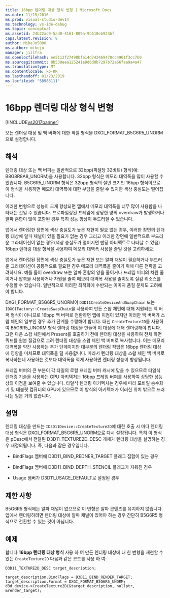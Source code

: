 ```yaml
---
title: 16bpp 렌더링 대상 형식 변형 | Microsoft Docs
ms.date: 11/15/2016
ms.prod: visual-studio-dev14
ms.technology: vs-ide-debug
ms.topic: conceptual
ms.assetid: 24b22ad9-5ad0-4161-809a-9b518eb924bf
caps.latest.revision: 8
author: MikeJo5000
ms.author: mikejo
manager: jillfra
ms.openlocfilehash: ee5112f27498bfa14d742469478cc4961f3cc7b0
ms.sourcegitcommit: 8b538eea125241e9d6d8b7297b72a66faa9a4a47
ms.translationtype: MT
ms.contentlocale: ko-KR
ms.lasthandoff: 01/23/2019
ms.locfileid: "58983111"
---
```

# <a name="16bpp-render-target-format-variant"></a>16bpp 렌더링 대상 형식 변형
[!INCLUDE[vs2017banner](../includes/vs2017banner.md)]

모든 렌더링 대상 및 백 버퍼에 대한 픽셀 형식을 DXGI_FORMAT_B5G6R5_UNORM으로 설정합니다.  
  
## <a name="interpretation"></a>해석  
 렌더링 대상 또는 백 버퍼는 일반적으로 32bpp(픽셀당 32비트) 형식(예: B8G8R8A8_UNORM)을 사용합니다. 32bpp 형식은 메모리 대역폭을 많이 사용할 수 있습니다. B5G6R5_UNORM 형식은 32bpp 형식의 절반 크기인 16bpp 형식이므로 이 형식을 사용하면 메모리 대역폭에 대한 부담을 줄일 수 있지만 색상 충실도는 떨어집니다.  
  
 이러한 변형으로 성능이 크게 향상되면 앱에서 메모리 대역폭을 너무 많이 사용함을 나타내는 것일 수 있습니다. 프로파일링된 프레임에 상당한 양의 overdraw가 발생하거나 알파 혼합이 많이 포함된 경우 특히 성능 향상이 두드러질 수 있습니다.  
  
 앱에서 렌더링한 장면에 색상 충실도가 높은 재현이 필요 없는 경우, 이러한 장면의 렌더링 대상에 알파 채널이 있을 필요가 없는 경우 그리고 이러한 장면에 일반적으로 부드러운 그라데이션이 없는 경우(색상 충실도가 떨어지면 밴딩 아티팩트로 나타날 수 있음) 16bpp 렌더링 대상 형식을 사용하여 메모리 대역폭 사용을 줄일 것을 고려하세요.  
  
 앱에서 렌더링된 장면에 색상 충실도가 높은 재현 또는 알파 채널이 필요하거나 부드러운 그라데이션이 공통적으로 필요한 경우 메모리 대역폭을 줄이기 위해 다른 전략을 고려하세요. 예를 들어 overdraw 또는 알파 혼합의 양을 줄이거나 프레임 버퍼의 차원 줄이거나 압축을 사용하거나 차원을 줄여 메모리 대역폭 사용을 줄이도록 질감 리소스를 수정할 수 있습니다. 일반적으로 이러한 최적화에 수반되는 이미지 품질 문제도 고려해야 합니다.  
  
 DXGI_FORMAT_B5G6R5_UNORM이 `D3D11CreateDeviceAndSwapChain` 또는 `IDXGIFactory::CreateSwapChain`을 사용하여 만든 스왑 체인에 대해 지원되는 백 버퍼 형식이 아니므로 16bpp 백 버퍼로 전환하면 앱에 이점이 있지만 이러한 백 버퍼가 스왑 체인의 일부인 경우 추가 단계를 수행해야 합니다. 대신 `CreateTexture2D`를 사용하여 B5G6R5_UNORM 형식 렌더링 대상을 만들어 이 대상에 대해 렌더링해야 합니다. 그런 다음 스왑 체인에서 Present를 호출하기 전에 렌더링 대상을 사용하여 전체 화면 쿼드를 원본 질감으로 그려 렌더링 대상을 스왑 체인 백 버퍼로 복사합니다. 이는 메모리 대역폭을 약간 사용하는 추가 단계이지만 대부분의 렌더링 작업은 16bpp 렌더링 대상에 영향을 미치므로 대역폭을 덜 사용합니다. 따라서 렌더링 대상을 스왑 체인 백 버퍼로 복사하는데 사용하는 것보다 대역폭을 적게 사용하면 렌더링 성능이 향상됩니다.  
  
 프레임 버퍼의 큰 부분이 각 타일의 로컬 프레임 버퍼 캐시에 맞을 수 있으므로 타일식 렌더링 기술을 사용하는 GPU 아키텍처는 16bpp 프레임 버퍼를 사용하여 상당한 성능상의 이점을 보여줄 수 있습니다. 타일식 렌더링 아키텍처는 경우에 따라 모바일 송수화기 및 태블릿 컴퓨터의 GPU에 있으므로 이 방식의 아키텍처가 이러한 위치 밖으로 드러나는 일은 거의 없습니다.  
  
## <a name="remarks"></a>설명  
 렌더링 대상을 만드는 `ID3D11Device::CreateTexture2D`에 대한 호출 시 마다 렌더링 대상 형식은 DXGI_FORMAT_B5G6R5_UNORM으로 다시 설정됩니다. 특히 이 형식은 pDesc에서 전달된 D3D11_TEXTURE2D_DESC 개체가 렌더링 대상을 설명하는 경우 재정의됩니다. 즉, 다음과 같은 경우입니다.  
  
-   BindFlags 멤버에 D3D11_BIND_REDNER_TARGET 플래그 집합이 있는 경우  
  
-   BindFlags 멤버에 D3D11_BIND_DEPTH_STENCIL 플래그가 지워진 경우  
  
-   Usage 멤버가 D3D11_USAGE_DEFAULT로 설정된 경우  
  
## <a name="restrictions-and-limitations"></a>제한 사항  
 B5G6R5 형식에는 알파 채널이 없으므로 이 변형은 알파 콘텐츠를 유지하지 않습니다. 앱에서 렌더링하려면 렌더링 대상에 알파 채널이 있어야 하는 경우 간단히 B5G6R5 형식으로 전환할 수 있는 것이 아닙니다.  
  
## <a name="example"></a>예제  
 합니다 **16bpp 렌더링 대상 형식** 사용 하 여 만든 렌더링 대상에 대 한 변형을 재현할 수 있는 `CreateTexture2D` 다음과 같은 코드를 사용 하 여:  
  
```  
D3D11_TEXTURE2D_DESC target_description;  
  
target_description.BindFlags = D3D11_BIND_RENDER_TARGET;  
target_description.Format = DXGI_FORMAT_B5G6R5_UNORM;  
d3d_device->CreateTexture2D(&target_description, nullptr, &render_target);  
```
